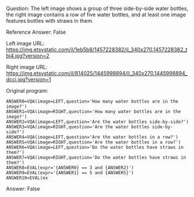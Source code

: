 Question: The left image shows a group of three side-by-side water bottles, the right image contains a row of five water bottles, and at least one image features bottles with straws in them.

Reference Answer: False

Left image URL: https://img.etsystatic.com/il/1eb5b8/1457228382/il_340x270.1457228382_tbj4.jpg?version=2

Right image URL: https://img.etsystatic.com/il/814025/1445998894/il_340x270.1445998894_dcci.jpg?version=1

Original program:

```
ANSWER0=VQA(image=LEFT,question='How many water bottles are in the image?')
ANSWER1=VQA(image=RIGHT,question='How many water bottles are in the image?')
ANSWER2=VQA(image=LEFT,question='Are the water bottles side-by-side?')
ANSWER3=VQA(image=RIGHT,question='Are the water bottles side-by-side?')
ANSWER4=VQA(image=LEFT,question='Are the water bottles in a row?')
ANSWER5=VQA(image=RIGHT,question='Are the water bottles in a row?')
ANSWER6=VQA(image=LEFT,question='Do the water bottles have straws in them?')
ANSWER7=VQA(image=RIGHT,question='Do the water bottles have straws in them?')
ANSWER8=EVAL(expr='{ANSWER0} == 3 and {ANSWER2}')
ANSWER9=EVAL(expr='{ANSWER1} == 5 and {ANSWER5}')
ANSWER10=EVAL(ex
```
Answer: False


